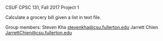 CSUF CPSC 131, Fall 2017
Project 1

Calculate a grocery bill given a list in text file.

Group members:
Steven Kha  stevenkha@csu.fullerton.edu
Jarrett Chien JarrettChien@csu.fullerton.edu
